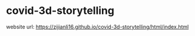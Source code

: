 # covid-3d-storytelling
 
website url: https://zijianli16.github.io/covid-3d-storytelling/html/index.html

